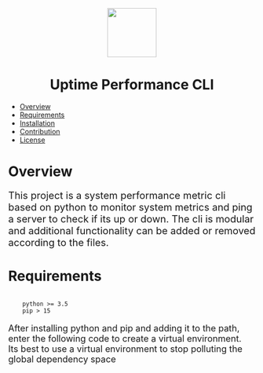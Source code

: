 <div style="text-align:center">
<img src="https://user-images.githubusercontent.com/7585388/27636865-e6505c60-5c0d-11e7-92d1-1adc1ac81a11.png" height="100" >
</div>

<h1 style="text-decoration: none !important; text-align:center;">
  Uptime Performance CLI
</h1>

<ul>
  <li><a href="#overview">Overview</a></li>
  <li><a href="#requirements">Requirements</a></li>
  <li><a href="#Installation">Installation</a></li>
  <li><a href="#contribution">Contribution</a></li>
  <li><a href="#license">License</a></li>
</ul>

<h1 id="overview">Overview</h1>
<p style="font-size: 20px">
  This project is a system performance metric cli based on python to monitor
  system metrics and ping a server to check if its up or down. The cli is
  modular and additional functionality can be added or removed according to the
  files.
</p>

<h1 id="requirements">Requirements</h1>

```

    python >= 3.5
    pip > 15

```

<p style="font-size:18px">After installing python and pip and adding it to the path, enter the following code to create a virtual environment. 
<br>
Its best to use a virtual environment to stop polluting the global dependency space
</p>
